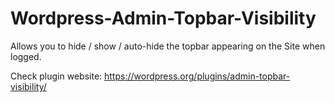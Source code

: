 # Wordpress-Admin-Topbar-Visibility
Allows you to hide / show / auto-hide the topbar appearing on the Site when logged.

Check plugin website: https://wordpress.org/plugins/admin-topbar-visibility/
